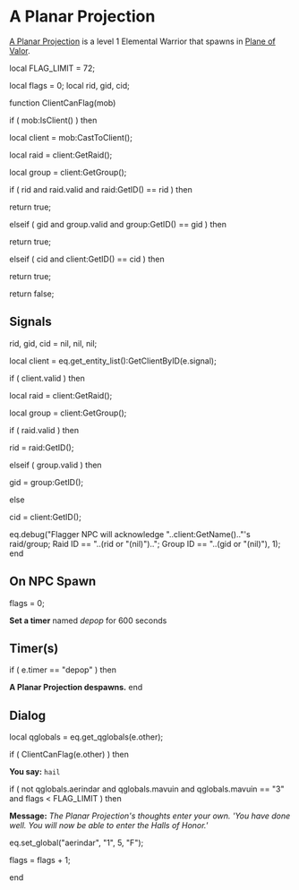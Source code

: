 # A Planar Projection



[A Planar Projection](/npc/200269) is a level 1 Elemental Warrior that spawns in [Plane of Valor](/zone/208).

local FLAG_LIMIT = 72;

local flags = 0;
local rid, gid, cid;

function ClientCanFlag(mob)

if ( mob:IsClient() ) then


local client = mob:CastToClient();





local raid = client:GetRaid();


local group = client:GetGroup();





if ( rid and raid.valid and raid:GetID() == rid ) then



return true;


elseif ( gid and group.valid and group:GetID() == gid ) then



return true;


elseif ( cid and client:GetID() == cid ) then



return true;


return false;


## Signals

rid, gid, cid = nil, nil, nil;

local client = eq.get_entity_list():GetClientByID(e.signal);




if ( client.valid ) then




local raid = client:GetRaid();


local group = client:GetGroup();





if ( raid.valid ) then



rid = raid:GetID();


elseif ( group.valid ) then



gid = group:GetID();


else



cid = client:GetID();



eq.debug("Flagger NPC will acknowledge "..client:GetName().."'s raid/group; Raid ID == "..(rid or "(nil)")..";  Group ID == "..(gid or "(nil)"), 1);
end



## On NPC Spawn

flags = 0;

**Set a timer** named *depop* for 600 seconds


## Timer(s)

if ( e.timer == "depop" ) then


**A Planar Projection despawns.**
end



## Dialog

local qglobals = eq.get_qglobals(e.other);



if ( ClientCanFlag(e.other) ) then



**You say:** `hail`







if ( not qglobals.aerindar and qglobals.mavuin and qglobals.mavuin == "3" and flags < FLAG_LIMIT ) then




**Message:** <span class="text-warning">*The Planar Projection's thoughts enter your own.  'You have done well. You will now be able to enter the Halls of Honor.'*</span>




eq.set_global("aerindar", "1", 5, "F");














flags = flags + 1;



end
